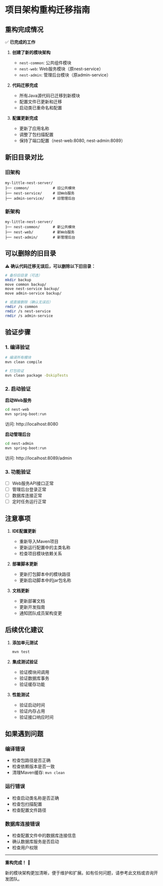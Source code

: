 # 项目架构重构迁移指南

## 重构完成情况

✅ **已完成的工作**

1. **创建了新的模块架构**
   - `nest-common`: 公共组件模块
   - `nest-web`: Web服务模块（原nest-service）
   - `nest-admin`: 管理后台模块（原admin-service）

2. **代码迁移完成**
   - 所有Java源代码已迁移到新模块
   - 配置文件已更新和迁移
   - 启动类已重命名和配置

3. **配置更新完成**
   - 更新了应用名称
   - 调整了包扫描配置
   - 保持了端口配置（nest-web:8080, nest-admin:8089）

## 新旧目录对比

### 旧架构
```
my-little-nest-server/
├── common/           # 旧公共模块
├── nest-service/     # 旧Web服务
├── admin-service/    # 旧管理后台
```

### 新架构  
```
my-little-nest-server/
├── nest-common/      # 新公共模块
├── nest-web/         # 新Web服务
├── nest-admin/       # 新管理后台
```

## 可以删除的旧目录

⚠️ **确认代码迁移无误后，可以删除以下旧目录：**

```bash
# 备份旧目录（可选）
mkdir backup
move common backup/
move nest-service backup/
move admin-service backup/

# 或直接删除（确认无误后）
rmdir /s common
rmdir /s nest-service  
rmdir /s admin-service
```

## 验证步骤

### 1. 编译验证
```bash
# 编译所有模块
mvn clean compile

# 打包验证
mvn clean package -DskipTests
```

### 2. 启动验证

**启动Web服务**
```bash
cd nest-web
mvn spring-boot:run
```
访问: http://localhost:8080

**启动管理后台**
```bash  
cd nest-admin
mvn spring-boot:run
```
访问: http://localhost:8089/admin

### 3. 功能验证
- [ ] Web服务API接口正常
- [ ] 管理后台登录正常  
- [ ] 数据库连接正常
- [ ] 定时任务运行正常

## 注意事项

1. **IDE配置更新**
   - 重新导入Maven项目
   - 更新运行配置中的主类名称
   - 检查项目模块依赖关系

2. **部署脚本更新**
   - 更新打包脚本中的模块路径
   - 更新启动脚本中的jar包名称

3. **文档更新**
   - 更新部署文档
   - 更新开发指南
   - 通知团队成员架构变更

## 后续优化建议

1. **添加单元测试**
   ```bash
   mvn test
   ```

2. **集成测试验证**
   - 验证模块间调用
   - 验证数据库事务
   - 验证缓存功能

3. **性能测试**
   - 验证启动时间
   - 验证内存占用
   - 验证接口响应时间

## 如果遇到问题

### 编译错误
- 检查包路径是否正确
- 检查依赖版本是否一致
- 清理Maven缓存: `mvn clean`

### 运行错误  
- 检查启动类名称是否正确
- 检查包扫描配置
- 检查配置文件路径

### 数据库连接错误
- 检查配置文件中的数据库连接信息
- 确认数据库服务是否启动
- 检查用户权限

---

**重构完成！** 🎉

新的模块架构更加清晰，便于维护和扩展。如有任何问题，请参考此文档或咨询开发团队。 